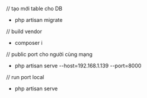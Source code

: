 // tạo mới table cho DB
- php artisan migrate

// build vendor
- composer i

// public port cho người cùng mạng
- php artisan serve --host=192.168.1.139 --port=8000

// run port local
- php artisan serve
